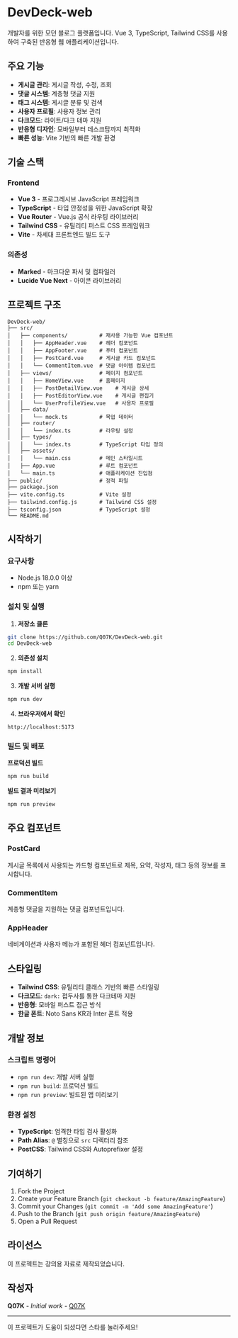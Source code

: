 # DevDeck-web

개발자를 위한 모던 블로그 플랫폼입니다. Vue 3, TypeScript, Tailwind CSS를 사용하여 구축된 반응형 웹 애플리케이션입니다.

## 주요 기능

- **게시글 관리**: 게시글 작성, 수정, 조회
- **댓글 시스템**: 계층형 댓글 지원
- **태그 시스템**: 게시글 분류 및 검색
- **사용자 프로필**: 사용자 정보 관리
- **다크모드**: 라이트/다크 테마 지원
- **반응형 디자인**: 모바일부터 데스크탑까지 최적화
- **빠른 성능**: Vite 기반의 빠른 개발 환경

## 기술 스택

### Frontend
- **Vue 3** - 프로그레시브 JavaScript 프레임워크
- **TypeScript** - 타입 안정성을 위한 JavaScript 확장
- **Vue Router** - Vue.js 공식 라우팅 라이브러리
- **Tailwind CSS** - 유틸리티 퍼스트 CSS 프레임워크
- **Vite** - 차세대 프론트엔드 빌드 도구

### 의존성
- **Marked** - 마크다운 파서 및 컴파일러
- **Lucide Vue Next** - 아이콘 라이브러리

## 프로젝트 구조

```
DevDeck-web/
├── src/
│   ├── components/          # 재사용 가능한 Vue 컴포넌트
│   │   ├── AppHeader.vue    # 헤더 컴포넌트
│   │   ├── AppFooter.vue    # 푸터 컴포넌트
│   │   ├── PostCard.vue     # 게시글 카드 컴포넌트
│   │   └── CommentItem.vue  # 댓글 아이템 컴포넌트
│   ├── views/               # 페이지 컴포넌트
│   │   ├── HomeView.vue     # 홈페이지
│   │   ├── PostDetailView.vue    # 게시글 상세
│   │   ├── PostEditorView.vue    # 게시글 편집기
│   │   └── UserProfileView.vue   # 사용자 프로필
│   ├── data/
│   │   └── mock.ts          # 목업 데이터
│   ├── router/
│   │   └── index.ts         # 라우팅 설정
│   ├── types/
│   │   └── index.ts         # TypeScript 타입 정의
│   ├── assets/
│   │   └── main.css         # 메인 스타일시트
│   ├── App.vue              # 루트 컴포넌트
│   └── main.ts              # 애플리케이션 진입점
├── public/                  # 정적 파일
├── package.json
├── vite.config.ts           # Vite 설정
├── tailwind.config.js       # Tailwind CSS 설정
├── tsconfig.json            # TypeScript 설정
└── README.md
```

## 시작하기

### 요구사항
- Node.js 18.0.0 이상
- npm 또는 yarn

### 설치 및 실행

1. **저장소 클론**
```bash
git clone https://github.com/Q07K/DevDeck-web.git
cd DevDeck-web
```

2. **의존성 설치**
```bash
npm install
```

3. **개발 서버 실행**
```bash
npm run dev
```

4. **브라우저에서 확인**
```
http://localhost:5173
```

### 빌드 및 배포

**프로덕션 빌드**
```bash
npm run build
```

**빌드 결과 미리보기**
```bash
npm run preview
```

## 주요 컴포넌트

### PostCard
게시글 목록에서 사용되는 카드형 컴포넌트로 제목, 요약, 작성자, 태그 등의 정보를 표시합니다.

### CommentItem  
계층형 댓글을 지원하는 댓글 컴포넌트입니다.

### AppHeader
네비게이션과 사용자 메뉴가 포함된 헤더 컴포넌트입니다.

## 스타일링

- **Tailwind CSS**: 유틸리티 클래스 기반의 빠른 스타일링
- **다크모드**: `dark:` 접두사를 통한 다크테마 지원
- **반응형**: 모바일 퍼스트 접근 방식
- **한글 폰트**: Noto Sans KR과 Inter 폰트 적용

## 개발 정보

### 스크립트 명령어
- `npm run dev`: 개발 서버 실행
- `npm run build`: 프로덕션 빌드
- `npm run preview`: 빌드된 앱 미리보기

### 환경 설정
- **TypeScript**: 엄격한 타입 검사 활성화
- **Path Alias**: `@` 별칭으로 `src` 디렉터리 참조
- **PostCSS**: Tailwind CSS와 Autoprefixer 설정

## 기여하기

1. Fork the Project
2. Create your Feature Branch (`git checkout -b feature/AmazingFeature`)
3. Commit your Changes (`git commit -m 'Add some AmazingFeature'`)
4. Push to the Branch (`git push origin feature/AmazingFeature`)
5. Open a Pull Request

## 라이선스

이 프로젝트는 강의용 자료로 제작되었습니다.

## 작성자

**Q07K** - *Initial work* - [Q07K](https://github.com/Q07K)

---

이 프로젝트가 도움이 되셨다면 스타를 눌러주세요!
